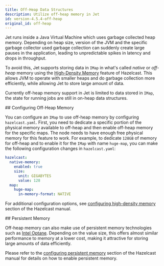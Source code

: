 ```yaml
---
title: Off-Heap Data Structures
description: Utilize off-heap memory in Jet
id: version-4.5.4-off-heap
original_id: off-heap
---
```


Jet runs inside a Java Virtual Machine which uses garbage collected heap
memory. Depending on heap size, version of the JVM and the specific
garbage collector used garbage collection can suddenly create large
pauses in the application, leading to unpredictable spikes in latency
and drops in throughput.

To avoid this, Jet supports storing data in `IMap` in what's called
_native_ or _off-heap_ memory using the [High-Density Memory](https://docs.hazelcast.org/docs/4.2/manual/html-single/index.html#using-high-density-memory-store-with-map)
feature of Hazelcast. This allows JVM to operate with smaller heaps and
do garbage collection more efficiently, while allowing Jet to store
large amount of data.

Currently off-heap memory support in Jet is limited to data stored in
`IMap`, the state for running jobs are still in on-heap data structures.

## Configuring Off-Heap Memory

You can configure an `IMap` to use off-heap memory by configuring
`hazelcast.yaml`. First, you need to dedicate a specific portion of the
physical memory available to off-heap and then enable off-heap memory
for the specific maps. The node needs to have enough free physical
memory for this feature to work. For example, to dedicate `128GB` of
memory for off-heap and to enable it for the `IMap` with name
`huge-map`, you can make the following configuration changes in
`hazelcast.yaml`:

```yaml
hazelcast:
  native-memory:
    enabled: true
    size:
      unit: GIGABYTES
      value: 128
  map:
    huge-map:
      in-memory-format: NATIVE
```

For additional configuration options, see [configuring high-density memory](https://docs.hazelcast.org/docs/4.2/manual/html-single/index.html#configuring-high-density-memory-store)
section of the Hazelcast manual.

## Persistent Memory

Off-heap memory can also make use of persistent memory technologies such
as [Intel Optane](https://www.intel.com/content/www/us/en/architecture-and-technology/optane-dc-persistent-memory.html).
Depending on the value size, this offers almost similar performance to
memory at a lower cost, making it attractive for storing large amounts
of data efficiently.

Please refer to the [configuring persistent memory](https://docs.hazelcast.org/docs/4.2/manual/html-single/index.html#using-persistent-memory)
section of the Hazelcast manual for details on how to enable persistent
memory.
